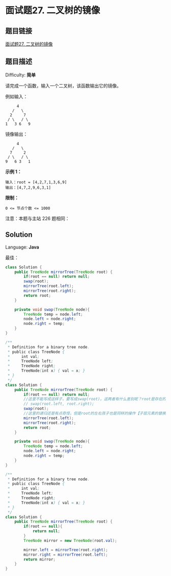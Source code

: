 # 面试题27. 二叉树的镜像

## 题目链接

[面试题27\. 二叉树的镜像](https://leetcode-cn.com/problems/er-cha-shu-de-jing-xiang-lcof/)

## 题目描述

Difficulty: **简单**

请完成一个函数，输入一个二叉树，该函数输出它的镜像。

例如输入：

```
     4  
   /   \  
  2     7  
 / \   / \  
1   3 6   9
```

镜像输出：

```
     4  
   /   \  
  7     2  
 / \   / \  
9   6 3   1
```

**示例 1：**

```
输入：root = [4,2,7,1,3,6,9]
输出：[4,7,2,9,6,3,1]
```

**限制：**

`0 <= 节点个数 <= 1000`

注意：本题与主站 226 题相同：

## Solution

Language: **Java**

最佳：

```java
class Solution {
    public TreeNode mirrorTree(TreeNode root) {
        if(root == null) return null;
        swap(root);
        mirrorTree(root.left);
        mirrorTree(root.right);
        return root;
    }

    private void swap(TreeNode node){
        TreeNode temp = node.left;
        node.left = node.right;
        node.right = temp;
    }
}
```

```java
/**
 * Definition for a binary tree node.
 * public class TreeNode {
 *     int val;
 *     TreeNode left;
 *     TreeNode right;
 *     TreeNode(int x) { val = x; }
 * }
 */
class Solution {
    public TreeNode mirrorTree(TreeNode root) {
        if(root == null) return null;
        //这里不能写成这样子，要写成swap(root)。这两者有什么差别呢？root是存在的对象，传值进去，返回来是真正改变的。root.left，root.right不是实实在在的对象，只是值（地址）而已，是值传过去，并不会改变root
        // swap(root.left, root.right);
        swap(root);
        //这里的递归还是有点奇怪，但是root的左右孩子也是同样的操作【子层元素的替换和本层的元素一样】
        mirrorTree(root.left);
        mirrorTree(root.right);
        return root;
    }

    private void swap(TreeNode node){
        TreeNode temp = node.left;
        node.left = node.right;
        node.right = temp;
    }
}
```

```java
​/**
 * Definition for a binary tree node.
 * public class TreeNode {
 *     int val;
 *     TreeNode left;
 *     TreeNode right;
 *     TreeNode(int x) { val = x; }
 * }
 */
class Solution {
    public TreeNode mirrorTree(TreeNode root) {
        if(root == null){
            return null;
        }
        TreeNode mirror = new TreeNode(root.val);

        mirror.left = mirrorTree(root.right);
        mirror.right = mirrorTree(root.left);
        return mirror;
    }
}
```